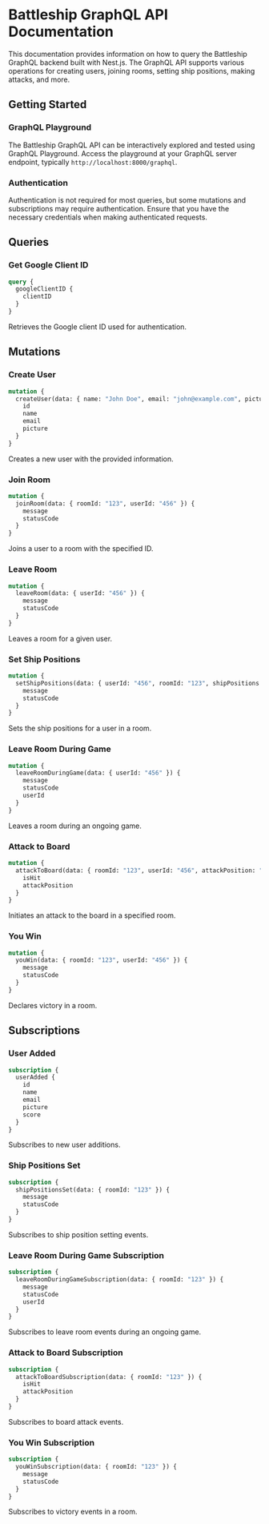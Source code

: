 
# Battleship GraphQL API Documentation

This documentation provides information on how to query the Battleship GraphQL backend built with Nest.js. The GraphQL API supports various operations for creating users, joining rooms, setting ship positions, making attacks, and more.

## Getting Started

### GraphQL Playground

The Battleship GraphQL API can be interactively explored and tested using GraphQL Playground. Access the playground at your GraphQL server endpoint, typically `http://localhost:8000/graphql`.

### Authentication

Authentication is not required for most queries, but some mutations and subscriptions may require authentication. Ensure that you have the necessary credentials when making authenticated requests.

## Queries

### Get Google Client ID

```graphql
query {
  googleClientID {
    clientID
  }
}
```

Retrieves the Google client ID used for authentication.

## Mutations

### Create User

```graphql
mutation {
  createUser(data: { name: "John Doe", email: "john@example.com", picture: "url/to/picture" }) {
    id
    name
    email
    picture
  }
}
```

Creates a new user with the provided information.

### Join Room

```graphql
mutation {
  joinRoom(data: { roomId: "123", userId: "456" }) {
    message
    statusCode
  }
}
```

Joins a user to a room with the specified ID.

### Leave Room

```graphql
mutation {
  leaveRoom(data: { userId: "456" }) {
    message
    statusCode
  }
}
```

Leaves a room for a given user.

### Set Ship Positions

```graphql
mutation {
  setShipPositions(data: { userId: "456", roomId: "123", shipPositions: "A1,A2,A3" }) {
    message
    statusCode
  }
}
```

Sets the ship positions for a user in a room.

### Leave Room During Game

```graphql
mutation {
  leaveRoomDuringGame(data: { userId: "456" }) {
    message
    statusCode
    userId
  }
}
```

Leaves a room during an ongoing game.

### Attack to Board

```graphql
mutation {
  attackToBoard(data: { roomId: "123", userId: "456", attackPosition: "A1" }) {
    isHit
    attackPosition
  }
}
```

Initiates an attack to the board in a specified room.

### You Win

```graphql
mutation {
  youWin(data: { roomId: "123", userId: "456" }) {
    message
    statusCode
  }
}
```

Declares victory in a room.

## Subscriptions

### User Added

```graphql
subscription {
  userAdded {
    id
    name
    email
    picture
    score
  }
}
```

Subscribes to new user additions.

### Ship Positions Set

```graphql
subscription {
  shipPositionsSet(data: { roomId: "123" }) {
    message
    statusCode
  }
}
```

Subscribes to ship position setting events.

### Leave Room During Game Subscription

```graphql
subscription {
  leaveRoomDuringGameSubscription(data: { roomId: "123" }) {
    message
    statusCode
    userId
  }
}
```

Subscribes to leave room events during an ongoing game.

### Attack to Board Subscription

```graphql
subscription {
  attackToBoardSubscription(data: { roomId: "123" }) {
    isHit
    attackPosition
  }
}
```

Subscribes to board attack events.

### You Win Subscription

```graphql
subscription {
  youWinSubscription(data: { roomId: "123" }) {
    message
    statusCode
  }
}
```

Subscribes to victory events in a room.
